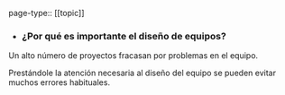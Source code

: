 page-type:: [[topic]]
- ### ¿Por qué es importante el diseño de equipos?

Un alto número de proyectos fracasan por problemas en el equipo.

Prestándole la atención necesaria al diseño del equipo se pueden evitar muchos errores habituales.


